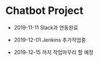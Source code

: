 # Chatbot Project

- 2019-11-11 Slack과 연동완료

- 2019-12-01 Jenkins 추가작업중

- 2019-12-15 까지 작업마무리 할 예정 
